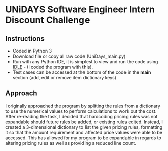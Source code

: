 # UNiDAYS Software Engineer Intern Discount Challenge

## Instructions
* Coded in Python 3
* Download file or copy all raw code (UniDays_main.py)
* Run with any Python IDE, it is simplest to view and run the code using [IDLE](https://www.python.org/downloads/) - (I coded the program with this).
* Test cases can be accessed at the bottom of the code in the __main__ section (add, edit or remove item dictionary keys)

## Approach 
I originally approached the program by splitting the rules from a dictionary to use the numerical values to perform calculations to work out the cost.
After re-reading the task, I decided that hardcoding pricing rules was not expandable should future rules be added, or existing rules edited.
Instead, I created a 3-dimensional dictionary to list the given pricing rules, formatting it so that the amount requirement and affected price values were able to be accessed.
This has allowed for my program to be expandable in regards to altering pricing rules as well as providing a reduced line count.
